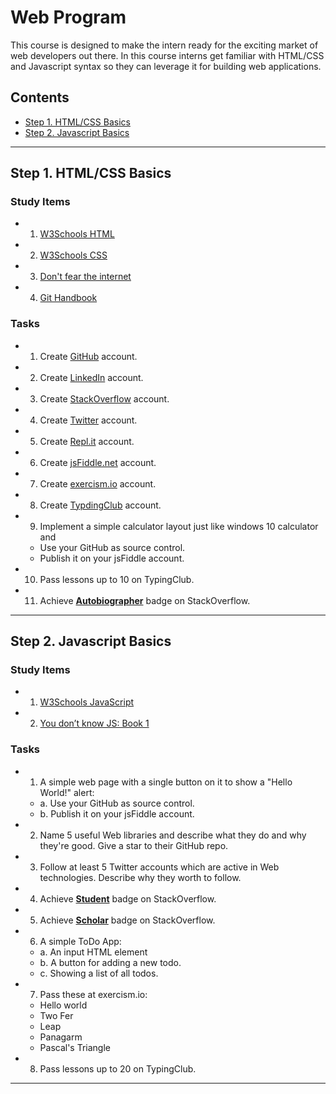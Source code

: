 # Web Program <!-- omit in toc -->

This course is designed to make the intern ready for the exciting market of web developers out there. In this course interns get familiar with HTML/CSS and Javascript syntax so they can leverage it for building web applications.

## Contents <!-- omit in toc -->
- [Step 1. HTML/CSS Basics](#Step-1-HTMLCSS-Basics)
- [Step 2. Javascript Basics](#Step-2-Javascript-Basics)
<hr/>

## Step 1. HTML/CSS Basics

### Study Items  <!-- omit in toc -->
- 1. [W3Schools HTML](https://www.w3schools.com/html/default.asp)
- 2. [W3Schools CSS](https://www.w3schools.com/css/default.asp)
- 3. [Don't fear the internet](http://www.dontfeartheinternet.com/08-layout/)
- 4. [Git Handbook](https://guides.github.com/introduction/git-handbook/)

### Tasks  <!-- omit in toc -->

- 1. Create [GitHub](https://github.com/
) account.
- 2. Create [LinkedIn](https://www.linkedin.com/
) account.
- 3. Create [StackOverflow](https://stackoverflow.com/) account.
- 4. Create [Twitter](https://twitter.com/) account.
- 5. Create [Repl.it](https://repl.it/) account.
- 6. Create [jsFiddle.net](https://jsfiddle.net/) account.
- 7. Create [exercism.io](https://exercism.io/) account.
- 8. Create [TypdingClub](https://www.typingclub.com/) account.
- 9. Implement a simple calculator layout just like windows 10 calculator and
  - Use your GitHub as source control.
  - Publish it on your jsFiddle account.
- 10. Pass lessons up to 10 on TypingClub.

- 11. Achieve [**Autobiographer**](https://stackoverflow.com/help/badges/9/autobiographer) badge on StackOverflow.

<hr/>

## Step 2. Javascript Basics


### Study Items  <!-- omit in toc -->
- 1. [W3Schools JavaScript](https://www.w3schools.com/js/default.asp)
- 2. [You don’t know JS: Book 1](https://github.com/getify/You-Dont-Know-JS/blob/master/up%20&%20going/README.md#you-dont-know-js-up--going)

### Tasks  <!-- omit in toc -->

- 1. A simple web page with a single button on it to show a "Hello World!" alert:
  - a. Use your GitHub as source control.
  - b. Publish it on your jsFiddle account.
- 2. Name 5 useful Web libraries and describe what they do and why they're good. Give a star to their GitHub repo.
- 3. Follow at least 5 Twitter accounts which are active in Web technologies. Describe why they worth to follow.
- 4. Achieve [**Student**](https://stackoverflow.com/help/badges/2/student) badge on StackOverflow.
- 5. Achieve [**Scholar**](https://stackoverflow.com/help/badges/10/scholar) badge on StackOverflow.
- 6. A simple ToDo App: 
  - a. An input HTML element
  -	b. A button for adding a new todo.
  -	c. Showing a list of all todos.
 - 7. Pass these at exercism.io:
   - Hello world
   - Two Fer
   - Leap
   - Panagarm
   - Pascal's Triangle
- 8. Pass lessons up to 20 on TypingClub.
<hr/>